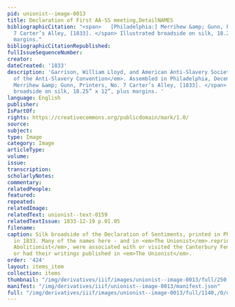 ```yaml
---
pid: unionist--image-0013
title: Declaration of First AA-SS meeting,DetailNAMES
bibliographicCitation: "<span>   [Philadelphia:] Merrihew &amp; Gunn, Printers, No.
  7 Carter’s Alley, [1833]. </span> Illustrated broadside on silk, 18.25” x 12”, plus
  margins."
bibliographicCitationRepublished: 
fullIssueSequenceNumber: 
creator: 
dateCreated: '1833'
description: 'Garrison, William Lloyd, and American Anti-Slavery Society. <em>Declaration
  of the Anti-Slavery Convention</em>. Assembled in Philadelphia, December 4, 1833.<span>   [Philadelphia:]
  Merrihew &amp; Gunn, Printers, No. 7 Carter’s Alley, [1833]. </span> Illustrated
  broadside on silk, 18.25” x 12”, plus margins. '
language: English
publisher: 
IsPartOf: 
rights: https://creativecommons.org/publicdomain/mark/1.0/
source: 
subject: 
type: Image
category: Image
articleType: 
volume: 
issue: 
transcription: 
scholarlyNotes: 
commentary: 
relatedPeople: 
featured: 
repeated: 
relatedImage: 
relatedText: unionist--text-0159
relatedTextIssue: 1833-12-19 p.01.05
filename: 
caption: Silk broadside of the Declaration of Sentiments, printed in Philadelphia
  in 1833. Many of the names here - and in <em>The Unionist</em>.reprint from <em>The
  Abolitionist</em>, were associated with or visited the Canterbury Female Academy,
  or had their writings published in <em>The Unionist</em>.
order: '424'
layout: items_item
collection: items
thumbnail: "/img/derivatives/iiif/images/unionist--image-0013/full/250,/0/default.jpg"
manifest: "/img/derivatives/iiif/unionist--image-0013/manifest.json"
full: "/img/derivatives/iiif/images/unionist--image-0013/full/1140,/0/default.jpg"
---
```

